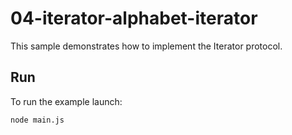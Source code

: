 # 04-iterator-alphabet-iterator

This sample demonstrates how to implement the Iterator protocol.

## Run

To run the example launch:

```
node main.js
```

